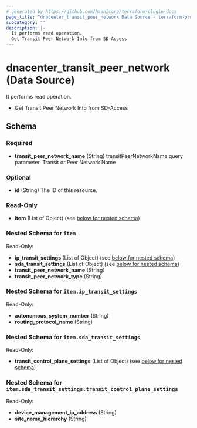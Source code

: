 ```yaml
---
# generated by https://github.com/hashicorp/terraform-plugin-docs
page_title: "dnacenter_transit_peer_network Data Source - terraform-provider-dnacenter"
subcategory: ""
description: |-
  It performs read operation.
  Get Transit Peer Network Info from SD-Access
---
```


# dnacenter_transit_peer_network (Data Source)

It performs read operation.

- Get Transit Peer Network Info from SD-Access



<!-- schema generated by tfplugindocs -->
## Schema

### Required

- **transit_peer_network_name** (String) transitPeerNetworkName query parameter. Transit or Peer Network Name

### Optional

- **id** (String) The ID of this resource.

### Read-Only

- **item** (List of Object) (see [below for nested schema](#nestedatt--item))

<a id="nestedatt--item"></a>
### Nested Schema for `item`

Read-Only:

- **ip_transit_settings** (List of Object) (see [below for nested schema](#nestedobjatt--item--ip_transit_settings))
- **sda_transit_settings** (List of Object) (see [below for nested schema](#nestedobjatt--item--sda_transit_settings))
- **transit_peer_network_name** (String)
- **transit_peer_network_type** (String)

<a id="nestedobjatt--item--ip_transit_settings"></a>
### Nested Schema for `item.ip_transit_settings`

Read-Only:

- **autonomous_system_number** (String)
- **routing_protocol_name** (String)


<a id="nestedobjatt--item--sda_transit_settings"></a>
### Nested Schema for `item.sda_transit_settings`

Read-Only:

- **transit_control_plane_settings** (List of Object) (see [below for nested schema](#nestedobjatt--item--sda_transit_settings--transit_control_plane_settings))

<a id="nestedobjatt--item--sda_transit_settings--transit_control_plane_settings"></a>
### Nested Schema for `item.sda_transit_settings.transit_control_plane_settings`

Read-Only:

- **device_management_ip_address** (String)
- **site_name_hierarchy** (String)


